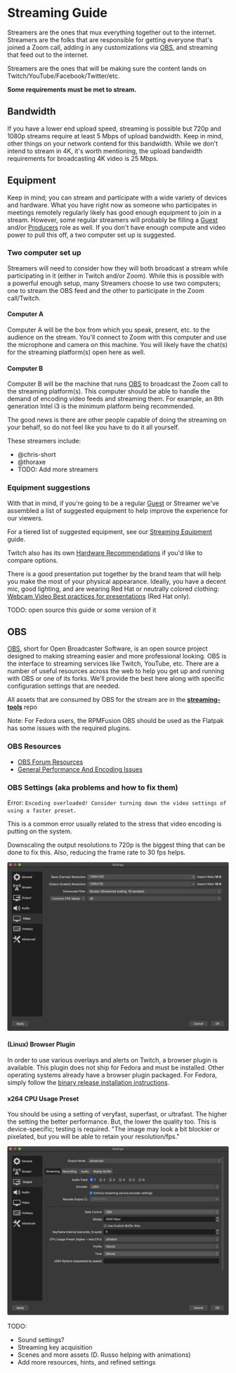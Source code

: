 # Streaming Guide

Streamers are the ones that mux everything together out to the internet. Streamers are the folks that are responsible for getting everyone that's joined a Zoom call, adding in any customizations via [OBS](http://obsproject.com/), and streaming that feed out to the internet.

Streamers are the ones that will be making sure the content lands on Twitch/YouTube/Facebook/Twitter/etc.

**Some requirements must be met to stream.**

## Bandwidth

If you have a lower end upload speed, streaming is possible but 720p and 1080p streams require at least 5 Mbps of upload bandwidth. Keep in mind, other things on your network contend for this bandwidth. While we don't intend to stream in 4K, it's worth mentioning, the upload bandwidth requirements for broadcasting 4K video is 25 Mbps.

## Equipment

Keep in mind; you can stream and participate with a wide variety of devices and hardware. What you have right now as someone who participates in meetings remotely regularly likely has good enough equipment to join in a stream. However, some regular streamers will probably be filling a [Guest](README.md#Guests) and/or [Producers](README.md#Producers) role as well. If you don't have enough compute and video power to pull this off, a two computer set up is suggested.

### Two computer set up

Streamers will need to consider how they will both broadcast a stream while participating in it (either in Twitch and/or Zoom). While this is possible with a powerful enough setup, many Streamers choose to use two computers; one to stream the OBS feed and the other to participate in the Zoom call/Twitch.

#### Computer A

Computer A will be the box from which you speak, present, etc. to the audience on the stream. You'll connect to Zoom with this computer and use the microphone and camera on this machine. You will likely have the chat(s) for the streaming platform(s) open here as well.

#### Computer B

Computer B will be the machine that runs [OBS](https://obsproject.com/) to broadcast the Zoom call to the streaming platform(s). This computer should be able to handle the demand of encoding video feeds and streaming them. For example, an 8th generation Intel i3 is the minimum platform being recommended.

The good news is there are other people capable of doing the streaming on your behalf, so do not feel like you have to do it all yourself.

These streamers include:

* @chris-short
* @thoraxe
* TODO: Add more streamers

### Equipment suggestions

With that in mind, if you're going to be a regular [Guest](README.md#Guests) or Streamer we've assembled a list of suggested equipment to help improve the experience for our viewers.

For a tiered list of suggested equipment, see our [Streaming Equipment](pdf/streaming-equipment.pdf) guide.

Twitch also has its own [Hardware Recommendations](https://www.twitch.tv/creatorcamp/en/setting-up-your-stream/hardware-recommendations/) if you'd like to compare options.

There is a good presentation put together by the brand team that will help you make the most of your physical appearance. Ideally, you have a decent mic, good lighting, and are wearing Red Hat or neutrally colored clothing: [Webcam Video
Best practices for presentations](https://docs.google.com/presentation/d/1xnW3hm-jDfwrqma-1j8vzmq4an1mJMk0Y2hQfUkKss4/edit#slide=id.g547716335e_0_260) (Red Hat only).

TODO: open source this guide or some version of it

## OBS

[OBS](https://obsproject.com/), short for Open Broadcaster Software, is an open source project designed to making streaming easier and more professional looking. OBS is the interface to streaming services like Twitch, YouTube, etc. There are a number of useful resources across the web to help you get up and running with OBS or one of its forks. We'll provide the best here along with specific configuration settings that are needed.

All assets that are consumed by OBS for the stream are in the [**streaming-tools**](https://github.com/cloud-platforms-streaming/streaming-tools) repo

Note: For Fedora users, the RPMFusion OBS should be used as the Flatpak has some issues with the required plugins.

### OBS Resources

* [OBS Forum Resources](https://obsproject.com/forum/resources/)
* [General Performance And Encoding Issues](https://obsproject.com/wiki/General-Performance-and-Encoding-Issues)

### OBS Settings (aka problems and how to fix them)

Error: `Encoding overloaded! Consider turning down the video settings of using a faster preset.`

This is a common error usually related to the stress that video encoding is putting on the system.

Downscaling the output resolutions to 720p is the biggest thing that can be done to fix this. Also, reducing the frame rate to 30 fps helps.

![Settings -> Video](img/settings-video-resolution.png)

#### (Linux) Browser Plugin
In order to use various overlays and alerts on Twitch, a browser plugin is available. This plugin does not ship for Fedora and must be installed. Other operating systems already have a browser plugin packaged. For Fedora, simply follow the [binary release installation instructions](https://github.com/bazukas/obs-linuxbrowser#installing-binary-release).

#### x264 CPU Usage Preset

You should be using a setting of veryfast, superfast, or ultrafast. The higher the setting the better performance. But, the lower the quality too. This is device-specific; testing is required. "The image may look a bit blockier or pixelated, but you will be able to retain your resolution/fps."

![Settings -> Output -> Streaming](img/settings-output-streaming.png)

TODO:

* Sound settings?
* Streaming key acquisition
* Scenes and more assets (D. Russo helping with animations)
* Add more resources, hints, and refined settings